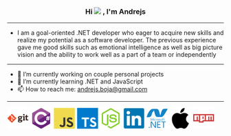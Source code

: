 ### <p align="center"> Hi <img src ="https://raw.githubusercontent.com/MartinHeinz/Martinheinz/master/wave.gif" width="40pix"> , I'm Andrejs  

 --- 
  
* I am a goal-oriented .NET developer who eager to acquire new skills and realize my potential as a software developer. The previous experience gave me good skills such as emotional intelligence as well as big picture vision and the ability to work well as a part of a team or independently

---

- 🔭 I’m currently working on couple personal projects
- 🌱 I’m currently learning .NET and JavaScript
- 📫 How to reach me: andrejs.boja@gmail.com

---

<img src ="https://github.com/devicons/devicon/blob/master/icons/git/git-original-wordmark.svg" alt="Git logo" width="50" height="50" /> <img src ="https://github.com/devicons/devicon/blob/master/icons/csharp/csharp-original.svg" alt="cSharp logo" width="50" height="50" /> <img src ="https://github.com/devicons/devicon/blob/master/icons/javascript/javascript-original.svg" alt="JavaScript logo" width="50" height="50" /> <img src ="https://github.com/devicons/devicon/blob/master/icons/typescript/typescript-original.svg" alt="TypeScript logo" width="50" height="50" /> <img src ="https://github.com/devicons/devicon/blob/master/icons/nodejs/nodejs-original.svg" alt="NodeJs logo" width="50" height="50" /> <img src ="https://github.com/devicons/devicon/blob/master/icons/linkedin/linkedin-original.svg" alt="LinkedIn logo" width="50" height="50" /> <img src ="https://github.com/devicons/devicon/blob/master/icons/dot-net/dot-net-plain-wordmark.svg" alt="DotNet logo" width="50" height="50" /> <img src ="https://github.com/devicons/devicon/blob/master/icons/apple/apple-original.svg" alt="Apple logo" width="50" height="50" /> <img src ="https://github.com/devicons/devicon/blob/master/icons/npm/npm-original-wordmark.svg" alt="Apple logo" width="50" height="50" />

